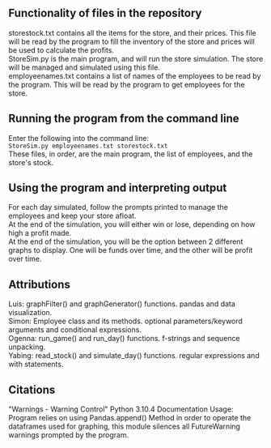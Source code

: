 ## Functionality of files in the repository<br>
storestock.txt contains all the items for the store, and their prices. This file will be read by the program to fill the inventory of the store and prices will be used to calculate the profits.<br>
StoreSim.py is the main program, and will run the store simulation. The store will be managed and simulated using this file.<br>
employeenames.txt contains a list of names of the employees to be read by the program. This will be read by the program to get employees for the store.<br>

## Running the program from the command line<br>
Enter the following into the command line:<br>
`StoreSim.py employeenames.txt storestock.txt`<br>
These files, in order, are the main program, the list of employees, and the store's stock.<br>

## Using the program and interpreting output <br>
For each day simulated, follow the prompts printed to manage the employees and keep your store afloat.<br>
At the end of the simulation, you will either win or lose, depending on how high a profit made.<br>
At the end of the simulation, you will be the option between 2 different graphs to display. One will be funds over time, and the other will be profit over time.<br>

## Attributions
Luis: graphFilter() and graphGenerator() functions. pandas and data visualization.<br>
Simon: Employee class and its methods. optional parameters/keyword arguments and conditional expressions.<br>
Ogenna: run_game() and run_day() functions. f-strings and sequence unpacking.<br>
Yabing: read_stock() and simulate_day() functions. regular expressions and with statements.<br>

## Citations
"Warnings - Warning Control" Python 3.10.4 Documentation
Usage: Program relies on using Pandas.append() Method in order to operate the dataframes used for graphing, this module silences all FutureWarning warnings prompted by the program. 
